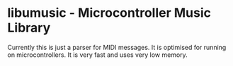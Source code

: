 # libumusic - Microcontroller Music Library

Currently this is just a parser for MIDI messages. It is optimised for running on microcontrollers.
It is very fast and uses very low memory.
